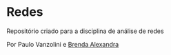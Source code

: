 # Redes
Repositório criado para a disciplina de análise de redes

Por Paulo Vanzolini e [Brenda Alexandra](https://github.com/breudes)
